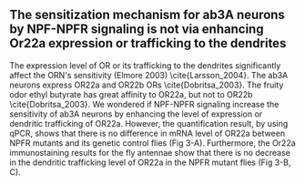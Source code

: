 ## The sensitization mechanism for ab3A neurons by NPF-NPFR signaling is not via enhancing Or22a expression or trafficking to the dendrites

The expression level of OR or its trafficking to the dendrites significantly affect the ORN's sensitivity  (Elmore 2003) \cite{Larsson_2004}.
The ab3A neurons express OR22a and OR22b ORs \cite{Dobritsa_2003}. 
The fruity odor ethyl butyrate has great affinity to OR22a, but not to OR22b \cite{Dobritsa_2003}. 
We wondered if NPF-NPFR signaling increase the sensitivity of ab3A neurons by enhancing the level of expression or dendritic trafficking of OR22a. 
However, the quantification result, by using qPCR, shows that there is no difference in mRNA level of OR22a between NPFR mutants and its genetic control flies (Fig 3-A). 
Furthermore, the Or22a immunostaining results for the fly antennae show that there is no decrease in the dendritic trafficking level of OR22a in the NPFR mutant flies (Fig 3-B, C).
